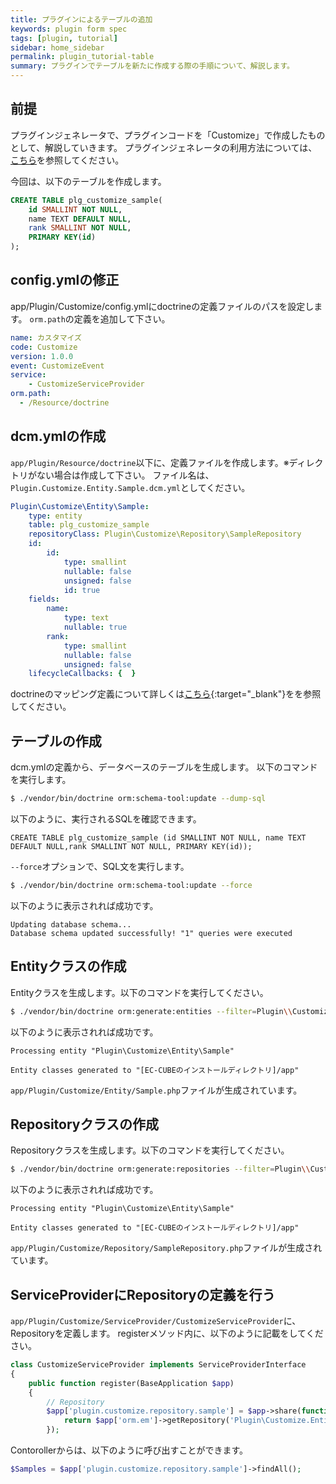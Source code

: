 ```yaml
---
title: プラグインによるテーブルの追加
keywords: plugin form spec
tags: [plugin, tutorial]
sidebar: home_sidebar
permalink: plugin_tutorial-table
summary: プラグインでテーブルを新たに作成する際の手順について、解説します。
---
```


## 前提

プラグインジェネレータで、プラグインコードを「Customize」で作成したものとして、解説していきます。
プラグインジェネレータの利用方法については、[こちら](plugin_tutorial-generate)を参照してください。

今回は、以下のテーブルを作成します。

```sql
CREATE TABLE plg_customize_sample(
    id SMALLINT NOT NULL,
    name TEXT DEFAULT NULL,
    rank SMALLINT NOT NULL,
    PRIMARY KEY(id)
);
```

## config.ymlの修正

app/Plugin/Customize/config.ymlにdoctrineの定義ファイルのパスを設定します。
`orm.path`の定義を追加して下さい。

```yaml
name: カスタマイズ
code: Customize
version: 1.0.0
event: CustomizeEvent
service:
    - CustomizeServiceProvider
orm.path:
  - /Resource/doctrine
```

## dcm.ymlの作成

`app/Plugin/Resource/doctrine`以下に、定義ファイルを作成します。※ディレクトリがない場合は作成して下さい。
ファイル名は、`Plugin.Customize.Entity.Sample.dcm.yml`としてください。

```yaml
Plugin\Customize\Entity\Sample:
    type: entity
    table: plg_customize_sample
    repositoryClass: Plugin\Customize\Repository\SampleRepository
    id:
        id:
            type: smallint
            nullable: false
            unsigned: false
            id: true
    fields:
        name:
            type: text
            nullable: true
        rank:
            type: smallint
            nullable: false
            unsigned: false
    lifecycleCallbacks: {  }
```

doctrineのマッピング定義について詳しくは[こちら](http://doctrine-orm.readthedocs.io/projects/doctrine-orm/en/latest/reference/yaml-mapping.html){:target="_blank"}をを参照してください。

## テーブルの作成

dcm.ymlの定義から、データベースのテーブルを生成します。
以下のコマンドを実行します。

```sh
$ ./vendor/bin/doctrine orm:schema-tool:update --dump-sql
```

以下のように、実行されるSQLを確認できます。

```
CREATE TABLE plg_customize_sample (id SMALLINT NOT NULL, name TEXT DEFAULT NULL,rank SMALLINT NOT NULL, PRIMARY KEY(id));
```

`--force`オプションで、SQL文を実行します。

```sh
$ ./vendor/bin/doctrine orm:schema-tool:update --force
```

以下のように表示されれば成功です。

```
Updating database schema...
Database schema updated successfully! "1" queries were executed
```

## Entityクラスの作成

Entityクラスを生成します。以下のコマンドを実行してください。

```sh
$ ./vendor/bin/doctrine orm:generate:entities --filter=Plugin\\Customize\\Entity\\Sample --extend=Eccube\\Entity\\AbstractEntity app/
```

以下のように表示されれば成功です。

```
Processing entity "Plugin\Customize\Entity\Sample"

Entity classes generated to "[EC-CUBEのインストールディレクトリ]/app"
```

`app/Plugin/Customize/Entity/Sample.php`ファイルが生成されています。

## Repositoryクラスの作成

Repositoryクラスを生成します。以下のコマンドを実行してください。

```sh
$ ./vendor/bin/doctrine orm:generate:repositories --filter=Plugin\\Customize\\Entity\\Sample app/
```

以下のように表示されれば成功です。

```
Processing entity "Plugin\Customize\Entity\Sample"

Entity classes generated to "[EC-CUBEのインストールディレクトリ]/app"
```

`app/Plugin/Customize/Repository/SampleRepository.php`ファイルが生成されています。

## ServiceProviderにRepositoryの定義を行う

`app/Plugin/Customize/ServiceProvider/CustomizeServiceProvider`に、Repositoryを定義します。
registerメソッド内に、以下のように記載をしてください。

```php
class CustomizeServiceProvider implements ServiceProviderInterface
{
    public function register(BaseApplication $app)
    {
        // Repository
        $app['plugin.customize.repository.sample'] = $app->share(function () use ($app) {
            return $app['orm.em']->getRepository('Plugin\Customize.Entity\Sample');
        });

```

Contorollerからは、以下のように呼び出すことができます。

```php
$Samples = $app['plugin.customize.repository.sample']->findAll();
```